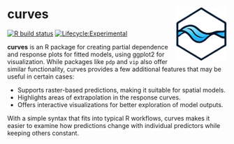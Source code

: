 # curves <img src="man/figures/logo.png" align="right" width="120"/>

[![R build
status](https://github.com/rvalavi/curves/workflows/R-CMD-check/badge.svg)](https://github.com/rvalavi/curves/actions)
[![Lifecycle:Experimental](https://img.shields.io/badge/Lifecycle-Experimental-339999)](https://lifecycle.r-lib.org/articles/stages.html#experimental)

**curves** is an R package for creating partial dependence and response plots for fitted 
models, using ggplot2 for visualization. While packages like `pdp` and `vip` also offer 
similar functionality, curves provides a few additional features that may be useful 
in certain cases:
* Supports raster-based predictions, making it suitable for spatial models.
* Highlights areas of extrapolation in the response curves.
* Offers interactive visualizations for better exploration of model outputs.

With a simple syntax that fits into typical R workflows, curves makes it easier to 
examine how predictions change with individual predictors while keeping others constant.
